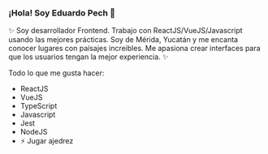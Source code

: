 ### ¡Hola! Soy Eduardo Pech 👋

✨ Soy desarrollador Frontend. Trabajo con ReactJS/VueJS/Javascript usando las mejores prácticas. Soy de Mérida, Yucatán y me encanta conocer lugares con paísajes increibles. Me apasiona crear interfaces para que los usuarios tengan la mejor experiencia. ✨

Todo lo que me gusta hacer:

- ReactJS
- VueJS
- TypeScript
- Javascript
- Jest
- NodeJS
- ⚡ Jugar ajedrez
